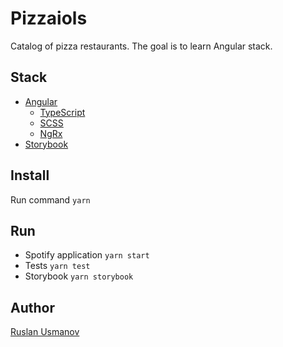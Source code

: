 # Pizzaiols
Catalog of pizza restaurants.
The goal is to learn Angular stack.

## Stack
* [Angular](https://angular.io/)
    * [TypeScript](https://www.typescriptlang.org/)
    * [SCSS](https://sass-lang.com/)
    * [NgRx](https://ngrx.io/)
* [Storybook](https://storybook.js.org/)

## Install
Run command `yarn`

## Run
* Spotify application `yarn start`
* Tests `yarn test`
* Storybook `yarn storybook`

## Author
[Ruslan Usmanov](https://github.com/nonameengineer)
